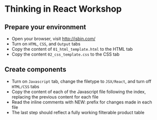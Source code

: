 # Thinking in React Workshop

## Prepare your environment

* Open your browser, visit http://jsbin.com/
* Turn on `HTML`, `CSS`, and `Output` tabs
* Copy the content of `01_html_template.html` to the HTML tab
* Copy the content `02_css_template.css` to the CSS tab

## Create components

* Turn on `Javascript` tab, change the filetype to `JSX/React`, and turn off `HTML/CSS` tabs
* Copy the content of each of the Javascript file following the index, replacing the previous content for each file
* Read the inline comments with NEW: prefix for changes made in each file
* The last step should reflect a fully working filterable product table
